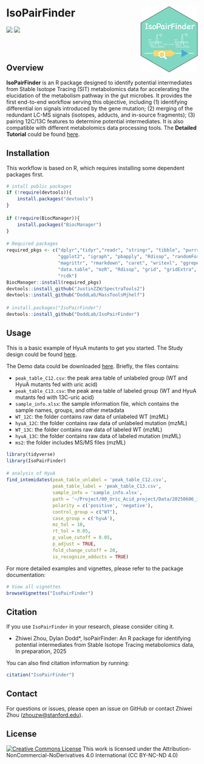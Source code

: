 # IsoPairFinder <img src="man/figures/logo_250612.png" align="right" alt="[IsoPairFinder]" width="150" />


[![](https://www.r-pkg.org/badges/version/masstools?color=green)](https://cran.r-project.org/package=IsoPairFinder)
[![](https://img.shields.io/github/languages/code-size/DoddLab/IsoPairFinder)](https://github.com/DoddLab/IsoPairFinder)

<br><br>


## Overview
**IsoPairFinder** is an R package designed to identify potential intermediates from Stable Isotope Tracing (SIT) metabolomics data for accelerating the elucidation of the metabolism pathway in the gut microbes. It provides the first end-to-end workflow serving this objective, including (1) identifying differential ion signals introduced by the gene mutation; (2) merging of the redundant LC-MS signals (isotopes, adducts, and in-source fragments); (3) pairing 12C/13C features to determine potential intermediates. It is also compatible with different metabolomics data processing tools. The **Detailed Tutorial** could be found [here](https://doddlab.github.io/IsoPairFinder_Tutorials/).



## Installation
This workflow is based on R, which requires installing some dependent packages first. 

```r
# intall public packages
if (!require(devtools)){
    install.packages("devtools")
}

if (!require(BiocManager)){
    install.packages("BiocManager")
}

# Required packages
required_pkgs <- c("dplyr","tidyr","readr", "stringr", "tibble", "purrr",
                   "ggplot2", "igraph", "pbapply", "Rdisop", "randomForest", "pryr", 
                   "magrittr", "rmarkdown", "caret", "writexl", "ggrepel", "crayon", 
                   "data.table", "mzR", "Rdisop", "grid", "gridExtra", "RaMS", "knitr",
                   "rcdk")
BiocManager::install(required_pkgs)
devtools::install_github("JustinZZW/SpectraTools2")
devtools::install_github("DoddLab/MassToolsMjhelf")

# install.packages("IsoPairFinder")
devtools::install_github("DoddLab/IsoPairFinder")
```

## Usage
This is a basic example of HyuA mutants to get you started. The Study design could be found [here](https://doddlab.github.io/IsoPairFinder_Tutorials/caseStudy.html).  

The Demo data could be downloaded [here](https://github.com/DoddLab/IsoPairFinder_demo_data). Briefly, the files contains:

- `peak_table_C12.csv`: the peak area table of unlabeled group (WT and HyuA mutants fed with uric acid)
- `peak_table_C13.csv`: the peak area table of labeled group (WT and HyuA mutants fed with 13C-uric acid)
- `sample_info.xlsx`: the sample information file, which contains the sample names, groups, and other metadata
- `WT_12C`: the folder contains raw data of unlabeled WT (mzML)
- `hyuA_12C`: the folder contains raw data of unlabeled mutation (mzML)
- `WT_13C`: the folder contains raw data of labeled WT (mzML)
- `hyuA_13C`: the folder contains raw data of labeled mutation (mzML)
- `ms2`: the folder includes MS/MS files (mzML)



```r
library(tidyverse)
library(IsoPairFinder)

# analysis of HyuA 
find_intemidates(peak_table_unlabel = 'peak_table_C12.csv',
                 peak_table_label = 'peak_table_C13.csv',
                 sample_info = 'sample_info.xlsx',
                 path = '~/Project/00_Uric_Acid_project/Data/20250606_isopairfind_test/Demo_data_msdial/',
                 polarity = c('positive', 'negative'),
                 control_group = c("WT"),
                 case_group = c('hyuA'),
                 mz_tol = 10,
                 rt_tol = 0.05,
                 p_value_cutoff = 0.05,
                 p_adjust = TRUE,
                 fold_change_cutoff = 20,
                 is_recognize_adducts = TRUE)

```

For more detailed examples and vignettes, please refer to the package documentation:
```r
# View all vignettes
browseVignettes("IsoPairFinder")

```


## Citation
If you use `IsoPairFinder` in your research, please consider citing it. 

- Zhiwei Zhou, Dylan Dodd*, IsoPairFinder: An R package for identifying potential intermediates from Stable Isotope Tracing metabolomics data, In preparation, 2025

You can also find citation information by running:
```r
citation("IsoPairFinder")
```


## Contact
For questions or issues, please open an issue on GitHub or contact Zhiwei Zhou (zhouzw@stanford.edu).


## License
<a rel="license" href="https://creativecommons.org/licenses/by-nc-nd/4.0/"><img alt="Creative Commons License" style="border-width:0" src="https://i.creativecommons.org/l/by-nc-nd/4.0/88x31.png" /></a> 
This work is licensed under the Attribution-NonCommercial-NoDerivatives 4.0 International (CC BY-NC-ND 4.0)


